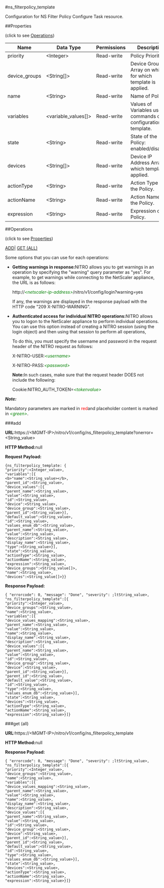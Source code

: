 #ns_filterpolicy_template

Configuration for NS Filter Policy Configure Task resource.


##Properties 
<span>(click to see [Operations](#opera))</span>


<table><thead><tr><th>Name</th><th>Data Type</th><th>Permissions</th><th>Description</th></tr></thead><tbody><tr><td>priority</td><td>&lt;Integer></td><td>Read-write</td><td>Policy Priority.</td></tr><tr><td>device_groups</td><td>&lt;String[]></td><td>Read-write</td><td>Device Group Array on which for which template is applied.</td></tr><tr><td>name</td><td>&lt;String></td><td>Read-write</td><td>Name of Policy.</td></tr><tr><td>variables</td><td>&lt;variable_values[]></td><td>Read-write</td><td>Values of Variables used in commands of the configuration template.</td></tr><tr><td>state</td><td>&lt;String></td><td>Read-write</td><td>State of the Policy: enabled/disabled.</td></tr><tr><td>devices</td><td>&lt;String[]></td><td>Read-write</td><td>Device IP Address Array on which template is applied.</td></tr><tr><td>actionType</td><td>&lt;String></td><td>Read-write</td><td>Action Type of the Policy.</td></tr><tr><td>actionName</td><td>&lt;String></td><td>Read-write</td><td>Action Name of the Policy.</td></tr><tr><td>expression</td><td>&lt;String></td><td>Read-write</td><td>Expression of the Policy.</td></tr></tbody></table>
##Operations 
<span>(click to see [Properties](#prope))</span>


[ADD]()| [GET (ALL)](#get-)


Some options that you can use for each operations:
<ul><li><p><b>Getting warnings in response:</b>NITRO allows you to get warnings in an operation by specifying the "warning" query parameter as "yes". For example, to get warnings while connecting to the NetScaler appliance, the URL is as follows:</p><p>http://<span style="color:green;font-style:italic;">&lt;netscaler-ip-address&gt;</span>/nitro/v1/config/login?warning=yes</p><p>If any, the warnings are displayed in the response payload with the HTTP code "209 X-NITRO-WARNING".</p></li><li><p><b>Authenticated access for individual NITRO operations:</b>NITRO allows you to logon to the NetScaler appliance to perform individual operations. You can use this option instead of creating a NITRO session (using the login object) and then using that session to perform all operations,</p><p>To do this, you must specify the username and password in the request header of the NITRO request as follows:</p><p>X-NITRO-USER:<span style="color:green;font-style:italic;">&lt;username&gt;</span></p><p>X-NITRO-PASS:<span style="color:green;font-style:italic;">&lt;password&gt;</span></p><p><b>Note:</b>In such cases, make sure that the request header DOES not include the following:</p><p>Cookie:NITRO_AUTH_TOKEN=<span style="color:green;font-style:italic;">&lt;tokenvalue&gt;</span></p></li></ul>



***Note:*** 
Mandatory parameters are marked in <span style="color:#FF0000;">red</span>and placeholder content is marked in <span style="color:green;font-style:italic">&lt;green&gt;</span>.

###add



<b>URL:</b>https://&lt;MGMT-IP&gt;/nitro/v1/config/ns_filterpolicy_template?onerror=&lt;String_value&gt;
<b>HTTP Method:</b>null
<b>Request Payload: </b>```{ns_filterpolicy_template: {"priority":<Integer_value>,"variables":[{<b>"name":<String_value></b>,"parent_id":<String_value>,"device_values":[{"parent_name":<String_value>,"value":<String_value>,"id":<String_value>,"device":<String_value>,"device_group":<String_value>,"parent_id":<String_value>}],"default_value":<String_value>,"id":<String_value>,"values_enum_db":<String_value>,"parent_name":<String_value>,"value":<String_value>,"description":<String_value>,"display_name":<String_value>,"type":<String_value>}],"state":<String_value>,"actionType":<String_value>,"actionName":<String_value>,"expression":<String_value>,"device_groups":<String_value[]>,"name":<String_value>,"devices":<String_value[]>}}```
<b>Response Payload: </b>```{ "errorcode": 0, "message": "Done", "severity": ;ltString_value>, "ns_filterpolicy_template":[{"priority":<Integer_value>,"device_groups":<String_value>,"name":<String_value>,"variables":[{"device_values_mapping":<String_value>,"parent_name":<String_value>,"value":<String_value>,"name":<String_value>,"display_name":<String_value>,"description":<String_value>,"device_values":[{"parent_name":<String_value>,"value":<String_value>,"id":<String_value>,"device_group":<String_value>,"device":<String_value>,"parent_id":<String_value>}],"parent_id":<String_value>,"default_value":<String_value>,"id":<String_value>,"type":<String_value>,"values_enum_db":<String_value>}],"state":<String_value>,"devices":<String_value>,"actionType":<String_value>,"actionName":<String_value>,"expression":<String_value>}]}```



###get (all)



<b>URL:</b>https://&lt;MGMT-IP&gt;/nitro/v1/config/ns_filterpolicy_template
<b>HTTP Method:</b>null
<b>Response Payload: </b>```{ "errorcode": 0, "message": "Done", "severity": ;ltString_value>, "ns_filterpolicy_template":[{"priority":<Integer_value>,"device_groups":<String_value>,"name":<String_value>,"variables":[{"device_values_mapping":<String_value>,"parent_name":<String_value>,"value":<String_value>,"name":<String_value>,"display_name":<String_value>,"description":<String_value>,"device_values":[{"parent_name":<String_value>,"value":<String_value>,"id":<String_value>,"device_group":<String_value>,"device":<String_value>,"parent_id":<String_value>}],"parent_id":<String_value>,"default_value":<String_value>,"id":<String_value>,"type":<String_value>,"values_enum_db":<String_value>}],"state":<String_value>,"devices":<String_value>,"actionType":<String_value>,"actionName":<String_value>,"expression":<String_value>}]}```



